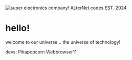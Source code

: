 ![super electronics company! ALterNet codes EST. 2024](https://github.com/Alter-Net-codes/.github/blob/main/images/super-ELECTRONICS-company.png) 

# hello!
welcome to our universe...
the universe of technology!

devs:
Pikapopcorn
Webbrowser11
